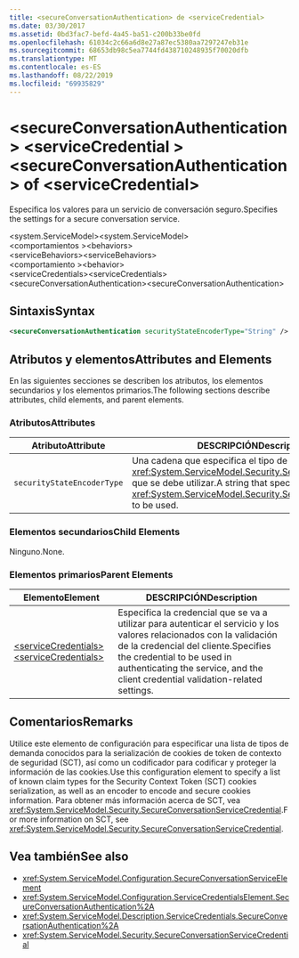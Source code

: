 ```yaml
---
title: <secureConversationAuthentication> de <serviceCredential>
ms.date: 03/30/2017
ms.assetid: 0bd3fac7-befd-4a45-ba51-c200b33be0fd
ms.openlocfilehash: 61034c2c66a6d8e27a87ec5380aa7297247eb31e
ms.sourcegitcommit: 68653db98c5ea7744fd438710248935f70020dfb
ms.translationtype: MT
ms.contentlocale: es-ES
ms.lasthandoff: 08/22/2019
ms.locfileid: "69935829"
---
```

# <a name="secureconversationauthentication-of-servicecredential"></a><span data-ttu-id="bc098-102">\<secureConversationAuthentication > \<serviceCredential ></span><span class="sxs-lookup"><span data-stu-id="bc098-102">\<secureConversationAuthentication> of \<serviceCredential></span></span>
<span data-ttu-id="bc098-103">Especifica los valores para un servicio de conversación seguro.</span><span class="sxs-lookup"><span data-stu-id="bc098-103">Specifies the settings for a secure conversation service.</span></span>  
  
 <span data-ttu-id="bc098-104">\<system.ServiceModel></span><span class="sxs-lookup"><span data-stu-id="bc098-104">\<system.ServiceModel></span></span>  
<span data-ttu-id="bc098-105">\<comportamientos ></span><span class="sxs-lookup"><span data-stu-id="bc098-105">\<behaviors></span></span>  
<span data-ttu-id="bc098-106">\<serviceBehaviors></span><span class="sxs-lookup"><span data-stu-id="bc098-106">\<serviceBehaviors></span></span>  
<span data-ttu-id="bc098-107">\<comportamiento ></span><span class="sxs-lookup"><span data-stu-id="bc098-107">\<behavior></span></span>  
<span data-ttu-id="bc098-108">\<serviceCredentials></span><span class="sxs-lookup"><span data-stu-id="bc098-108">\<serviceCredentials></span></span>  
<span data-ttu-id="bc098-109">\<secureConversationAuthentication></span><span class="sxs-lookup"><span data-stu-id="bc098-109">\<secureConversationAuthentication></span></span>  
  
## <a name="syntax"></a><span data-ttu-id="bc098-110">Sintaxis</span><span class="sxs-lookup"><span data-stu-id="bc098-110">Syntax</span></span>  
  
```xml  
<secureConversationAuthentication securityStateEncoderType="String" />
```  
  
## <a name="attributes-and-elements"></a><span data-ttu-id="bc098-111">Atributos y elementos</span><span class="sxs-lookup"><span data-stu-id="bc098-111">Attributes and Elements</span></span>  
 <span data-ttu-id="bc098-112">En las siguientes secciones se describen los atributos, los elementos secundarios y los elementos primarios.</span><span class="sxs-lookup"><span data-stu-id="bc098-112">The following sections describe attributes, child elements, and parent elements.</span></span>  
  
### <a name="attributes"></a><span data-ttu-id="bc098-113">Atributos</span><span class="sxs-lookup"><span data-stu-id="bc098-113">Attributes</span></span>  
  
|<span data-ttu-id="bc098-114">Atributo</span><span class="sxs-lookup"><span data-stu-id="bc098-114">Attribute</span></span>|<span data-ttu-id="bc098-115">DESCRIPCIÓN</span><span class="sxs-lookup"><span data-stu-id="bc098-115">Description</span></span>|  
|---------------|-----------------|  
|`securityStateEncoderType`|<span data-ttu-id="bc098-116">Una cadena que especifica el tipo de <xref:System.ServiceModel.Security.SecurityStateEncoder> que se debe utilizar.</span><span class="sxs-lookup"><span data-stu-id="bc098-116">A string that specifies the type of <xref:System.ServiceModel.Security.SecurityStateEncoder> to be used.</span></span>|  
  
### <a name="child-elements"></a><span data-ttu-id="bc098-117">Elementos secundarios</span><span class="sxs-lookup"><span data-stu-id="bc098-117">Child Elements</span></span>  
 <span data-ttu-id="bc098-118">Ninguno.</span><span class="sxs-lookup"><span data-stu-id="bc098-118">None.</span></span>  
  
### <a name="parent-elements"></a><span data-ttu-id="bc098-119">Elementos primarios</span><span class="sxs-lookup"><span data-stu-id="bc098-119">Parent Elements</span></span>  
  
|<span data-ttu-id="bc098-120">Elemento</span><span class="sxs-lookup"><span data-stu-id="bc098-120">Element</span></span>|<span data-ttu-id="bc098-121">DESCRIPCIÓN</span><span class="sxs-lookup"><span data-stu-id="bc098-121">Description</span></span>|  
|-------------|-----------------|  
|[<span data-ttu-id="bc098-122">\<serviceCredentials></span><span class="sxs-lookup"><span data-stu-id="bc098-122">\<serviceCredentials></span></span>](servicecredentials.md)|<span data-ttu-id="bc098-123">Especifica la credencial que se va a utilizar para autenticar el servicio y los valores relacionados con la validación de la credencial del cliente.</span><span class="sxs-lookup"><span data-stu-id="bc098-123">Specifies the credential to be used in authenticating the service, and the client credential validation-related settings.</span></span>|  
  
## <a name="remarks"></a><span data-ttu-id="bc098-124">Comentarios</span><span class="sxs-lookup"><span data-stu-id="bc098-124">Remarks</span></span>  
 <span data-ttu-id="bc098-125">Utilice este elemento de configuración para especificar una lista de tipos de demanda conocidos para la serialización de cookies de token de contexto de seguridad (SCT), así como un codificador para codificar y proteger la información de las cookies.</span><span class="sxs-lookup"><span data-stu-id="bc098-125">Use this configuration element to specify a list of known claim types for the Security Context Token (SCT) cookies serialization, as well as an encoder to encode and secure cookies information.</span></span> <span data-ttu-id="bc098-126">Para obtener más información acerca de SCT, vea <xref:System.ServiceModel.Security.SecureConversationServiceCredential>.</span><span class="sxs-lookup"><span data-stu-id="bc098-126">For more information on SCT, see <xref:System.ServiceModel.Security.SecureConversationServiceCredential>.</span></span>  
  
## <a name="see-also"></a><span data-ttu-id="bc098-127">Vea también</span><span class="sxs-lookup"><span data-stu-id="bc098-127">See also</span></span>

- <xref:System.ServiceModel.Configuration.SecureConversationServiceElement>
- <xref:System.ServiceModel.Configuration.ServiceCredentialsElement.SecureConversationAuthentication%2A>
- <xref:System.ServiceModel.Description.ServiceCredentials.SecureConversationAuthentication%2A>
- <xref:System.ServiceModel.Security.SecureConversationServiceCredential>

